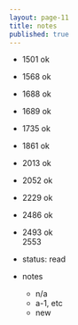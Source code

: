 ```yaml
---
layout: page-11
title: notes
published: true
---
```


- 1501 ok
- 1568 ok
- 1688 ok
- 1689 ok
- 1735 ok
- 1861 ok
- 2013 ok
- 2052 ok
- 2229 ok
- 2486 ok
- 2493 ok  
  2553

- status: read
- notes
  - n/a
  - a-1, etc
  - new
